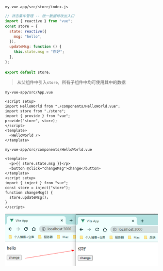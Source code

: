 `my-vue-app/src/store/index.js`

```js
// 状态集中管理 -- 统一数据修改出入口
import { reactive } from "vue";
const store = {
  state: reactive({
    msg: "hello",
  }),
  updateMsg: function () {
    this.state.msg = "你好";
  },
};

export default store;
```

> 从父组件中引入`store`，所有子组件中均可使用其中的数据

`my-vue-app/src/App.vue`

```vue
<script setup>
import HelloWorld from "./components/HelloWorld.vue";
import store from "./store";
import { provide } from "vue";
provide("store", store);
</script>
<template>
  <HelloWorld />
</template>
```

`my-vue-app/src/components/HelloWorld.vue`

```vue
<template>
  <p>{{ store.state.msg }}</p>
  <button @click="changeMsg">change</button>
</template>
<script setup>
import { inject } from "vue";
const store = inject("store");
function changeMsg() {
  store.updateMsg();
}
</script>
```

![](images/vue3-state-manage.png)